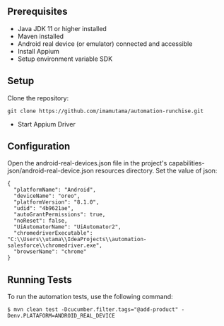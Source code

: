 
## Prerequisites
* Java JDK 11 or higher installed
* Maven installed
* Android real device (or emulator) connected and accessible
* Install Appium
* Setup environment variable SDK

## Setup
Clone the repository: 
```console
git clone https://github.com/imamutama/automation-runchise.git
```
* Start Appium Driver

## Configuration
Open the android-real-devices.json file in the project's capabilities-json/android-real-device.json resources directory.
Set the value of json:

```console
{
  "platformName": "Android",
  "deviceName": "oreo",
  "platformVersion": "8.1.0",
  "udid": "4b9621ae",
  "autoGrantPermissions": true,
  "noReset": false,
  "UiAutomatorName": "UiAutomator2",
  "chromedriverExecutable": "C:\\Users\\utama\\IdeaProjects\\automation-salesforce\\chromedriver.exe",
  "browserName": "chrome"
}
```
## Running Tests
To run the automation tests, use the following command:
```console
$ mvn clean test -Dcucumber.filter.tags="@add-product" -Denv.PLATAFORM=ANDROID_REAL_DEVICE
```

